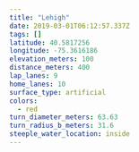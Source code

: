 ```yaml
---
title: "Lehigh"
date: 2019-03-01T06:12:57.337Z
tags: []
latitude: 40.5817256
longitude: -75.3616186
elevation_meters: 100
distance_meters: 400
lap_lanes: 9
home_lanes: 10
surface_type: artificial
colors:
  - red
turn_diameter_meters: 63.63
turn_radius_b_meters: 31.6
steeple_water_location: inside
---
```


